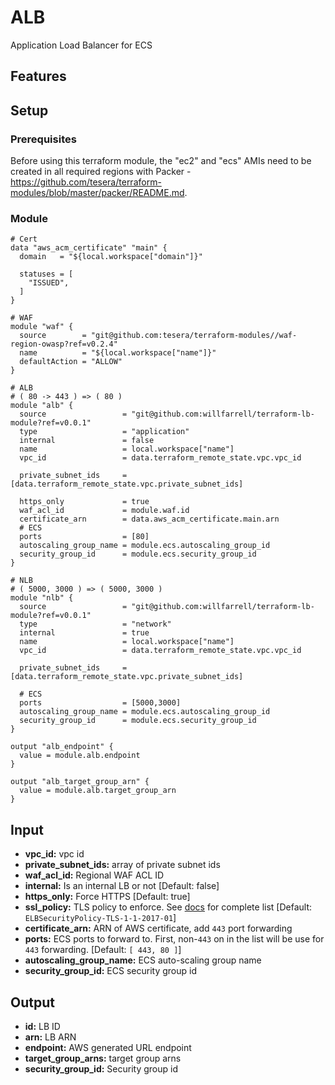 # ALB
Application Load Balancer for ECS

## Features

## Setup

### Prerequisites
Before using this terraform module, the "ec2" and "ecs" AMIs need to be created in all required regions with Packer - https://github.com/tesera/terraform-modules/blob/master/packer/README.md. 

### Module
```hcl-terraform
# Cert
data "aws_acm_certificate" "main" {
  domain   = "${local.workspace["domain"]}"

  statuses = [
    "ISSUED",
  ]
}

# WAF
module "waf" {
  source        = "git@github.com:tesera/terraform-modules//waf-region-owasp?ref=v0.2.4"
  name          = "${local.workspace["name"]}"
  defaultAction = "ALLOW"
}

# ALB
# ( 80 -> 443 ) => ( 80 )
module "alb" {
  source                 = "git@github.com:willfarrell/terraform-lb-module?ref=v0.0.1"
  type                   = "application"
  internal               = false
  name                   = local.workspace["name"]
  vpc_id                 = data.terraform_remote_state.vpc.vpc_id

  private_subnet_ids     = [data.terraform_remote_state.vpc.private_subnet_ids]
  
  https_only             = true
  waf_acl_id             = module.waf.id
  certificate_arn        = data.aws_acm_certificate.main.arn
  # ECS
  ports                  = [80]
  autoscaling_group_name = module.ecs.autoscaling_group_id
  security_group_id      = module.ecs.security_group_id
}

# NLB
# ( 5000, 3000 ) => ( 5000, 3000 )
module "nlb" {
  source                 = "git@github.com:willfarrell/terraform-lb-module?ref=v0.0.1"
  type                   = "network"
  internal               = true
  name                   = local.workspace["name"]
  vpc_id                 = data.terraform_remote_state.vpc.vpc_id

  private_subnet_ids     = [data.terraform_remote_state.vpc.private_subnet_ids]

  # ECS
  ports                  = [5000,3000]
  autoscaling_group_name = module.ecs.autoscaling_group_id
  security_group_id      = module.ecs.security_group_id
}

output "alb_endpoint" {
  value = module.alb.endpoint
}

output "alb_target_group_arn" {
  value = module.alb.target_group_arn
}
```

## Input
- **vpc_id:** vpc id
- **private_subnet_ids:** array of private subnet ids
- **waf_acl_id:** Regional WAF ACL ID
- **internal:** Is an internal LB or not [Default: false]
- **https_only:** Force HTTPS [Default: true]
- **ssl_policy:** TLS policy to enforce. See [docs](https://docs.aws.amazon.com/elasticloadbalancing/latest/application/create-https-listener.html) for complete list [Default: `ELBSecurityPolicy-TLS-1-1-2017-01`]
- **certificate_arn:** ARN of AWS certificate, add `443` port forwarding
- **ports:** ECS ports to forward to. First, non-`443` on in the list will be use for `443` forwarding. [Default: `[ 443, 80 ]`]
- **autoscaling_group_name:** ECS auto-scaling group name
- **security_group_id:** ECS security group id

## Output
- **id:** LB ID
- **arn:** LB ARN
- **endpoint:** AWS generated URL endpoint
- **target_group_arns:** target group arns
- **security_group_id:** Security group id

